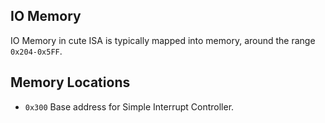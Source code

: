 ## IO Memory
IO Memory in cute ISA is typically mapped into memory, around the range `0x204-0x5FF`.

## Memory Locations
- `0x300` Base address for Simple Interrupt Controller.
